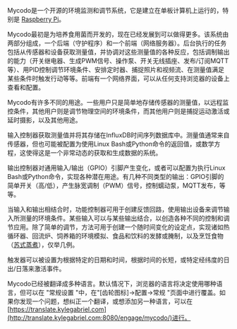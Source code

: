 Mycodo是一个开源的环境监测和调节系统，它是建立在单板计算机上运行的，特别是 [Raspberry Pi](https://en.wikipedia.org/wiki/Raspberry_Pi)。

Mycodo最初是为培养食用菌而开发的，现在已经发展到可以做得更多。该系统由两部分组成，一个后端（守护程序）和一个前端（网络服务器）。后台执行的任务包括从传感器和设备获取测量值，并协调对这些测量值的各种反应，包括调制输出的能力（开关继电器、生成PWM信号、操作泵、开关无线插座、发布/订阅MQTT等）、用PID控制调节环境条件、安排定时器、捕捉照片和视频流、在测量值满足某些条件时触发行动等等。前端有一个网络界面，可以从任何支持浏览器的设备上查看和配置。

Mycodo有许多不同的用途。一些用户只是简单地存储传感器的测量值，以远程监控条件，其他用户则是调节物理空间的环境条件，而其他用户则是捕捉运动激活或延时摄影，以及其他用途。

输入控制器获取测量值并将其存储在InfluxDB时间序列数据库中。测量值通常来自传感器，但也可能被配置为使用Linux Bash或Python命令的返回值，或数学方程，这使得这是一个非常动态的获取和生成数据的系统。

输出控制器对通用输入/输出（GPIO）引脚产生变化，或者可以配置为执行Linux Bash或Python命令，实现各种潜在用途。有几种不同类型的输出：GPIO引脚的简单开关（高/低），产生脉宽调制（PWM）信号，控制蠕动泵，MQTT发布，等等。

当输入和输出相结合时，功能控制器可用于创建反馈回路，使用输出设备来调节输入所测量的环境条件。某些输入可以与某些输出结合，以创造各种不同的控制和调节应用。除了简单的调节，方法可用于创建一个随时间变化的设定点，实现诸如热循环器、回流炉、饲养箱的环境模拟、食品和饮料的发酵或腌制，以及烹饪食物（[苏式蒸煮](https://en.wikipedia.org/wiki/Sous-vide)），仅举几例。

触发器可以被设置为根据特定的日期和时间，根据时间的长短，或特定经纬度的日出/日落来激活事件。

Mycodo已经被翻译成多种语言。默认情况下，浏览器的语言将决定使用哪种语言，但可以在 "常规设置 "中，在"[齿轮图标]->配置->常规 "页面中进行覆盖。如果你发现一个问题，想纠正一个翻译，或想添加另一种语言，可以在[https://translate.kylegabriel.com](http://translate.kylegabriel.com:8080/engage/mycodo/)进行。
